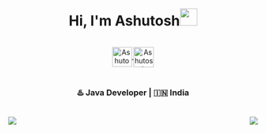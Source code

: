 <div align="center">
 <h1> Hi, I'm Ashutosh<img src="https://media.giphy.com/media/hvRJCLFzcasrR4ia7z/giphy.gif" width="35px"></h1>
</div>

<br>

<div align="center">
 <a href="https://linkedin.com/in/ashutoshdubey133" target="_blank">
   <img align="center" alt="Ashutosh Dubey LinkedIn | Linkedin " width="40px" src="http://www.prepare1.com/wp-content/uploads/2014/04/linkedin-logo-high-res-1254-1024x1024.jpg"</a>

  <a href="https://dev.to/ashutoshdubey133" target="_blank">
    <img align="center" alt="Ashutosh Dubey Profile" width="41px" src="https://i.pinimg.com/originals/23/49/2d/23492d49eefc1794c50377c2613baa00.jpg" />
  </a>
 </div>

<br>

<div align="center">
<h3> ♨️ Java Developer | 🇮🇳 India </h3>
</div>

<!--### About Me

- 📊 Previous financial analyst & consultant turned developer.
- ⚡️ Currently developing impactful solutions at <a href="https://speedboostr.com?ref=johnkirtley" target="_blank">Speed Boostr</a>.
- 👨‍💻 Enjoy collaborating on `open source` projects.
- ✈️ Fun Fact: Love international travel.


### Frequently Used Languages and Tools 

<code><img height="40" src="https://raw.githubusercontent.com/github/explore/80688e429a7d4ef2fca1e82350fe8e3517d3494d/topics/javascript/javascript.png"></code>
<code><img height="40" src="https://raw.githubusercontent.com/github/explore/80688e429a7d4ef2fca1e82350fe8e3517d3494d/topics/react/react.png"></code>
<code><img height="40" src="https://raw.githubusercontent.com/github/explore/80688e429a7d4ef2fca1e82350fe8e3517d3494d/topics/nodejs/nodejs.png"></code> 
<code><img height="40" src="https://raw.githubusercontent.com/github/explore/5c058a388828bb5fde0bcafd4bc867b5bb3f26f3/topics/python/python.png"></code>
<code><img height="40" src="https://raw.githubusercontent.com/github/explore/5c058a388828bb5fde0bcafd4bc867b5bb3f26f3/topics/html/html.png"></code>
<code><img height="40" src="https://raw.githubusercontent.com/github/explore/5c058a388828bb5fde0bcafd4bc867b5bb3f26f3/topics/css/css.png"></code>


<br>

![John's github stats](https://github-readme-stats.vercel.app/api?username=johnkirtley&count_private=true&show_icons=true&theme=default)

-->

<!--### Hi there 👋 -->

<!--
**ashutoshdubey133/ashutoshdubey133** is a ✨ _special_ ✨ repository because its `README.md` (this file) appears on your GitHub profile.

Here are some ideas to get you started:

- 🔭 I’m currently working on ...
- 🌱 I’m currently learning ...
- 👯 I’m looking to collaborate on ...
- 🤔 I’m looking for help with ...
- 💬 Ask me about ...
- 📫 How to reach me: ...
- 😄 Pronouns: ...
- ⚡ Fun fact: ...
-->
 <br>

<img align ="left" src="https://github-readme-stats.vercel.app/api?username=ashutoshdubey133&show_icons=true&theme=radical">
<img align ="right" src="https://github-readme-stats.vercel.app/api/top-langs/?username=ashutoshdubey133&layout=compact">
